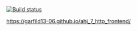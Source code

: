 [![Build status](https://ci.appveyor.com/api/projects/status/ax9ckkssu4q2kuss?svg=true)](https://ci.appveyor.com/project/Garfild13-06/ahj-7-http-frontend)

https://garfild13-06.github.io/ahj_7_http_frontend/
